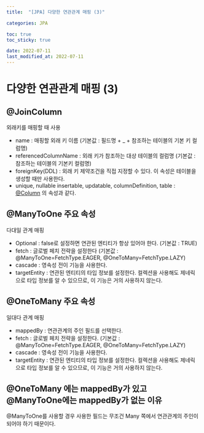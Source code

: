 ```yaml
---
title:  "[JPA] 다양한 연관관계 매핑 (3)"

categories: JPA

toc: true
toc_sticky: true

date: 2022-07-11
last_modified_at: 2022-07-11
---
```


# 다양한 연관관계 매핑 (3)

## @JoinColumn

외래키를 매핑할 때 사용

- name : 매핑할 외래 키 이름 (기본값 : 필드명 + _ + 참조하는 테이블의 기본 키 컬럼명)
- referencedColumnName : 외래 키가 참조하는 대상 테이블의 컬럼명 (기본값 : 참조하는 테이블의 기본키 컬럼명)
- foreignKey(DDL) : 외래 키 제약조건을 직접 지정할 수 있다. 이 속성은 테이블을 생성할 때만 사용한다.
- unique, nullable insertable, updatable, columnDefinition, table : [@Column](https://dh37789.github.io/jpa/jpa-08/) 의 속성과 같다.

## @ManyToOne 주요 속성

다대일 관계 매핑

- Optional : false로 설정하면 연관된 엔티티가 항상 있어야 한다. (기본값 : TRUE)
- fetch : 글로벌 페치 전략을 설정한다 (기본값 : @ManyToOne=FetchType.EAGER, @OneToMany=FetchType.LAZY)
- cascade : 영속성 전이 기능을 사용한다.
- targetEntity : 연관된 엔티티의 타입 정보를 설정한다. 컬렉션을 사용해도 제네릭으로 타입 정보를 알 수 있으므로, 이 기능은 거의 사용하지 않는다.

## @OneToMany 주요 속성

일대다 관계 매핑

- mappedBy : 연관관계의 주인 필드를 선택한다.
- fetch : 글로벌 페치 전략을 설정한다. (기본값 : @ManyToOne=FetchType.EAGER, @OneToMany=FetchType.LAZY)
- cascade : 영속성 전이 기능을 사용한다.
- targetEntity : 연관된 엔티티의 타입 정보를 설정한다. 컬렉션을 사용해도 제네릭으로 타입 정보를 알 수 있으므로, 이 기능은 거의 사용하지 않는다.

## @OneToMany 에는 mappedBy가 있고 @ManyToOne에는 mappedBy가 없는 이유

@ManyToOne를 사용할 경우 사용한 필드는 무조건 Many 쪽에서 연관관계의 주인이 되어야 하기 때문이다.

